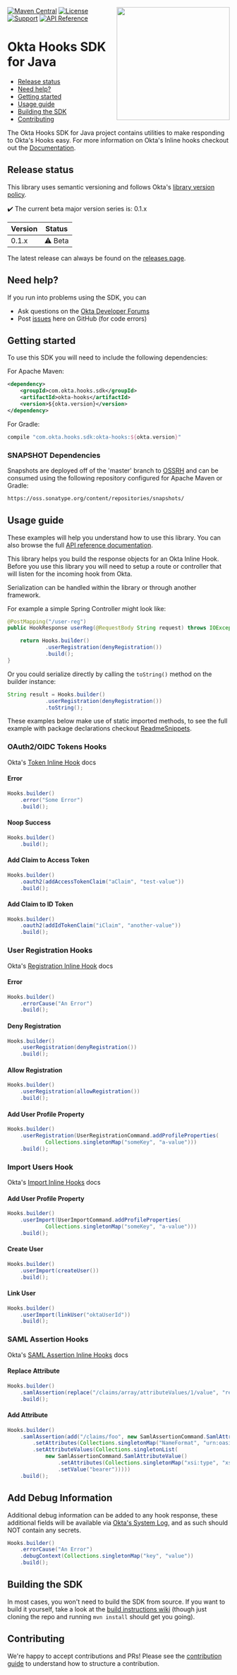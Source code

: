 [<img src="https://devforum.okta.com/uploads/oktadev/original/1X/bf54a16b5fda189e4ad2706fb57cbb7a1e5b8deb.png" align="right" width="256px"/>](https://devforum.okta.com/)
[![Maven Central](https://img.shields.io/maven-central/v/com.okta.hooks.sdk/okta-hooks.svg)](https://search.maven.org/#search%7Cga%7C1%7Cg%3A%22com.okta.hooks.sdk%22%20a%3A%22okta-hooks%22)
[![License](https://img.shields.io/badge/License-Apache%202.0-blue.svg)](https://opensource.org/licenses/Apache-2.0)
[![Support](https://img.shields.io/badge/support-Developer%20Forum-blue.svg)][devforum]
[![API Reference](https://img.shields.io/badge/docs-reference-lightgrey.svg)][javadocs]

Okta Hooks SDK for Java
=================

* [Release status](#release-status)
* [Need help?](#need-help)
* [Getting started](#getting-started)
* [Usage guide](#usage-guide)
* [Building the SDK](#building-the-sdk)
* [Contributing](#contributing)

The Okta Hooks SDK for Java project contains utilities to make responding to Okta's Hooks easy.
For more information on Okta's Inline hooks checkout out the [Documentation](https://developer.okta.com/docs/api/resources/inline-hooks/).

## Release status

This library uses semantic versioning and follows Okta's [library version policy](https://developer.okta.com/code/library-versions/).

:heavy_check_mark: The current beta major version series is: 0.1.x

| Version | Status                    |
| ------- | ------------------------- |
| 0.1.x   | :warning: Beta            |
 
The latest release can always be found on the [releases page][github-releases].

## Need help?
 
If you run into problems using the SDK, you can
 
* Ask questions on the [Okta Developer Forums][devforum]
* Post [issues][github-issues] here on GitHub (for code errors)

## Getting started
 
To use this SDK you will need to include the following dependencies:

For Apache Maven:

``` xml
<dependency>
    <groupId>com.okta.hooks.sdk</groupId>
    <artifactId>okta-hooks</artifactId>
    <version>${okta.version}</version>
</dependency>
```

For Gradle:

```groovy
compile "com.okta.hooks.sdk:okta-hooks:${okta.version}"
```

### SNAPSHOT Dependencies

Snapshots are deployed off of the 'master' branch to [OSSRH](https://oss.sonatype.org/) and can be consumed using the following repository configured for Apache Maven or Gradle:

```txt
https://oss.sonatype.org/content/repositories/snapshots/
```

## Usage guide

These examples will help you understand how to use this library. You can also browse the full [API reference documentation][javadocs].

This library helps you build the response objects for an Okta Inline Hook. Before you use this library you will need to setup a route or controller that will listen for the incoming hook from Okta.

Serialization can be handled within the library or through another framework.

For example a simple Spring Controller might look like:

```java
@PostMapping("/user-reg")
public HookResponse userReg(@RequestBody String request) throws IOException {

    return Hooks.builder()
            .userRegistration(denyRegistration())
            .build();
}
```

Or you could serialize directly by calling the `toString()` method on the builder instance:

[//]: # (NOTE: code snippets in this README are updated automatically via a Maven plugin by running: mvn okta-code-snippet:snip)

[//]: # (method: serializeToString)
```java
String result = Hooks.builder()
            .userRegistration(denyRegistration())
            .toString();
```
[//]: # (end: serializeToString)

These examples below make use of static imported methods, to see the full example with package declarations checkout [ReadmeSnippets](https://github.com/okta/okta-hooks-sdk-java/blob/master/examples/spring-boot/src/main/java/com/okta/hooks/examples/spring/ReadmeSnippets.java).  

### OAuth2/OIDC Tokens Hooks

Okta's [Token Inline Hook](https://developer.okta.com/use_cases/inline_hooks/token_hook/token_hook) docs

#### Error

[//]: # (method: error)
```java
Hooks.builder()
    .error("Some Error")
    .build();
```
[//]: # (end: error)

#### Noop Success

[//]: # (method: noop)
```java
Hooks.builder()
    .build();
```
[//]: # (end: noop)

#### Add Claim to Access Token

[//]: # (method: oAuthAddAccessTokenClaim)
```java
Hooks.builder()
    .oauth2(addAccessTokenClaim("aClaim", "test-value"))
    .build();
```
[//]: # (end: oAuthAddAccessTokenClaim)

#### Add Claim to ID Token

[//]: # (method: oAuthAddIdTokenClaim)
```java
Hooks.builder()
    .oauth2(addIdTokenClaim("iClaim", "another-value"))
    .build();
```
[//]: # (end: oAuthAddIdTokenClaim)

### User Registration Hooks

Okta's [Registration Inline Hook](https://developer.okta.com/use_cases/inline_hooks/registration_hook/registration_hook) docs

#### Error

[//]: # (method: errorCause)
```java
Hooks.builder()
    .errorCause("An Error")
    .build();
```
[//]: # (end: errorCause)

#### Deny Registration

[//]: # (method: userRegDenyRegistration)
```java
Hooks.builder()
    .userRegistration(denyRegistration())
    .build();
```
[//]: # (end: userRegDenyRegistration)

#### Allow Registration

[//]: # (method: userRegAllowRegistration)
```java
Hooks.builder()
    .userRegistration(allowRegistration())
    .build();
```
[//]: # (end: userRegAllowRegistration)

#### Add User Profile Property

[//]: # (method: userRegProfileProperty)
```java
Hooks.builder()
    .userRegistration(UserRegistrationCommand.addProfileProperties(
            Collections.singletonMap("someKey", "a-value")))
    .build();
```
[//]: # (end: userRegProfileProperty)

### Import Users Hook

Okta's [Import Inline Hooks](https://developer.okta.com/use_cases/inline_hooks/import_hook/import_hook) docs

#### Add User Profile Property

[//]: # (method: userImportProfileProperty)
```java
Hooks.builder()
    .userImport(UserImportCommand.addProfileProperties(
            Collections.singletonMap("someKey", "a-value")))
    .build();
```
[//]: # (end: userImportProfileProperty)

#### Create User

[//]: # (method: userImportCreateUser)
```java
Hooks.builder()
    .userImport(createUser())
    .build();
```
[//]: # (end: userImportCreateUser)

#### Link User

[//]: # (method: userImportLinkUser)
```java
Hooks.builder()
    .userImport(linkUser("oktaUserId"))
    .build();
```
[//]: # (end: userImportLinkUser)

### SAML Assertion Hooks

Okta's [SAML Assertion Inline Hooks](https://developer.okta.com/use_cases/inline_hooks/saml_hook/saml_hook) docs

#### Replace Attribute

[//]: # (method: samlReplaceAssertion)
```java
Hooks.builder()
    .samlAssertion(replace("/claims/array/attributeValues/1/value", "replacementValue"))
    .build();
```
[//]: # (end: samlReplaceAssertion)

#### Add Attribute

[//]: # (method: samlAddAssertion)
```java
Hooks.builder()
    .samlAssertion(add("/claims/foo", new SamlAssertionCommand.SamlAttribute()
        .setAttributes(Collections.singletonMap("NameFormat", "urn:oasis:names:tc:SAML:2.0:attrname-format:basic"))
        .setAttributeValues(Collections.singletonList(
            new SamlAssertionCommand.SamlAttributeValue()
                .setAttributes(Collections.singletonMap("xsi:type", "xs:string"))
                .setValue("bearer")))))
    .build();
```
[//]: # (end: samlAddAssertion)

## Add Debug Information

Additional debug information can be added to any hook response, these additional fields will be available via [Okta's System Log](https://developer.okta.com/docs/api/resources/system_log/), and as such should NOT contain any secrets.

[//]: # (method: debugInfo)
```java
Hooks.builder()
    .errorCause("An Error")
    .debugContext(Collections.singletonMap("key", "value"))
    .build();
```
[//]: # (end: debugInfo)

## Building the SDK
 
In most cases, you won't need to build the SDK from source. If you want to build it yourself, take a look at the [build instructions wiki](https://github.com/okta/okta-sdk-java/wiki/Build-It) (though just cloning the repo and running `mvn install` should get you going).
 
## Contributing
 
We're happy to accept contributions and PRs! Please see the [contribution guide](CONTRIBUTING.md) to understand how to structure a contribution.

[devforum]: https://devforum.okta.com/
[javadocs]: https://developer.okta.com/okta-hooks-sdk-java/
[lang-landing]: https://developer.okta.com/code/java/
[github-issues]: https://github.com/okta/okta-hooks-sdk-java/issues
[github-releases]: https://github.com/okta/okta-hooks-sdk-java/releases
